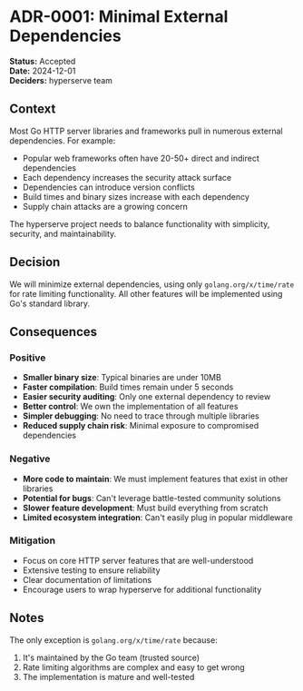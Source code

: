 # ADR-0001: Minimal External Dependencies

**Status:** Accepted  
**Date:** 2024-12-01  
**Deciders:** hyperserve team  

## Context

Most Go HTTP server libraries and frameworks pull in numerous external dependencies. For example:
- Popular web frameworks often have 20-50+ direct and indirect dependencies
- Each dependency increases the security attack surface
- Dependencies can introduce version conflicts
- Build times and binary sizes increase with each dependency
- Supply chain attacks are a growing concern

The hyperserve project needs to balance functionality with simplicity, security, and maintainability.

## Decision

We will minimize external dependencies, using only `golang.org/x/time/rate` for rate limiting functionality. All other features will be implemented using Go's standard library.

## Consequences

### Positive
- **Smaller binary size**: Typical binaries are under 10MB
- **Faster compilation**: Build times remain under 5 seconds
- **Easier security auditing**: Only one external dependency to review
- **Better control**: We own the implementation of all features
- **Simpler debugging**: No need to trace through multiple libraries
- **Reduced supply chain risk**: Minimal exposure to compromised dependencies

### Negative
- **More code to maintain**: We must implement features that exist in other libraries
- **Potential for bugs**: Can't leverage battle-tested community solutions
- **Slower feature development**: Must build everything from scratch
- **Limited ecosystem integration**: Can't easily plug in popular middleware

### Mitigation
- Focus on core HTTP server features that are well-understood
- Extensive testing to ensure reliability
- Clear documentation of limitations
- Encourage users to wrap hyperserve for additional functionality

## Notes
The only exception is `golang.org/x/time/rate` because:
1. It's maintained by the Go team (trusted source)
2. Rate limiting algorithms are complex and easy to get wrong
3. The implementation is mature and well-tested